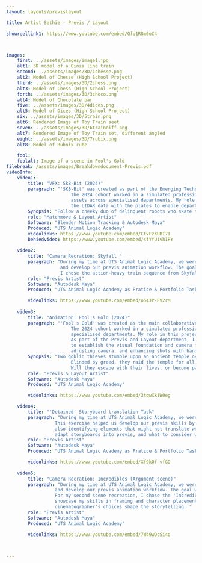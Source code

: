 ```yaml
---
layout: layouts/previslayout

title: Artist Sethie - Previs / Layout

showreellink1: https://www.youtube.com/embed/Qfq1R8m6oC4



images:
    first: ../assets/images/image1.jpg
    alt1: 3D model of a Ginza line train
    second: ../assets/images/3D/1chesse.png
    alt2: Model of Chesse (High School Project)
    third: ../assets/images/3D/2chess.png
    alt3: Model of Chess (High School Project)
    forth: ../assets/images/3D/3choco.png
    alt4: Model of Chocolate bar 
    five: ../assets/images/3D/4dices.png
    alt5: Model of Dices (High School Project)
    six: ../assets/images/3D/5train.png
    alt6: Rendered Image of Toy Train seet
    seven: ../assets/images/3D/6traindiff.png
    alt7: Rendered Image of Toy Train set, different angled
    eight: ../assets/images/3D/7rubix.png
    alt8: Model of Rubnix cube

    fool: 
    foolalt: Image of a scene in Fool's Gold
filebreak: /assets/images/Breakdowndocument-Previs.pdf
videoInfo:
    video1:   
        title: "VFX: Sk8-Bit (2024)"
        paragraph: "'SK8-Bit' was created as part of the Emerging Technologies Studio in the Master of Animation and Visualisation degree at the UTS Animal Logic Academy. 
                        The 2024 cohort worked in a simulated professional studio environment over a 10-week period to create a VFX film integrating live-action plates with 3D
                        assets across specialised departments. My role in this project was as a Layout / Matchmove Artist, where our task was to track the raw footage and align
                        the LIDAR data with the plates to enable departments to integrate their assets into the scene. "
        Synopsis: "Follow a cheeky duo of delinquent robots who skate their way through the UTS campus as they get up to no good."
        role: "Matchmove & Layout Artist"
        Software: "Blender Motion Tracking & Autodesk Maya"
        Produced: "UTS Animal Logic Academy"
        videolinks: https://www.youtube.com/embed/CtvFzXUBT7I
        behiedvideo: https://www.youtube.com/embed/sfYYU1vhIPY 
    
    video2:   
        title: "Camera Recration: Skyfall "
        paragraph: "During my time at UTS Animal Logic Academy, we were tasked with recreating a 15-second sequence from a film to strengthen our critical eye for cinematography
                    and develop our previs animation workflow. The goal was to better understand focal lengths, framing choices, and how each shot contributes to storytelling.
                    I chose the action-heavy train sequence from Skyfall, which features multiple fast-paced camera cuts in a short amout of time. This exercise helped me gain valuable insight into action cinematography and improved my camera work and timing in previs animation."
        role: "Previs Artist"
        Software: "Autodesk Maya"
        Produced: "UTS Animal Logic Academy as Pratice & Portfolio Task"

        videolinks: https://www.youtube.com/embed/o54JP-EV2rM
    
    video3:   
        title: "Animation: Fool's Gold (2024)"
        paragraph: "'Fool's Gold' was created as the main collaborative project in the Master of Animation and Visualisation degree at the UTS Animal Logic Academy.
                        The 2024 cohort worked in a simulated professional studio environment over the course of a year to produce a fantasy genre animated film, developed across 
                        specialised departments. My role in this project was as a Previs & Layout Artist, here I contributed both to the early and final stages of production.
                        As part of the Previs and Layout department, I was involved from the very beginning of production, translating the animatic and storyboards into 3D previs
                        to establish the visual foundation and camera framing of the story. I also contributed at the final stage of production by refining cinematography,
                        adjusting camera, and enhancing shots with handheld and camera shake movements to bring immersion and energy to the film. "
        Synopsis: "Two goblin thieves stumble upon an ancient temple overflowing with treasure.
                        Blinded by greed, they raid the temple for all its gold, only to awaken a monstrous guardian and trigger a chaotic, treacherous chase. 
                        Will they escape with their lives, or become part of the treasure hoard forever?"
        role: "Previs & Layout Artist"
        Software: "Autodesk Maya"
        Produced: "UTS Animal Logic Academy"

        videolinks: https://www.youtube.com/embed/3tqwXk1W0eg

    video4:   
        title: "'Detained' Storyboard translation Task"
        paragraph: "During my time at UTS Animal Logic Academy, we were given a storyboard by Orfenn Schuller and tasked with creating a 3D previsualisation using Autodesk Maya. 
                  This exercise helped us develop our previs skills by learning how to interpret storyboards, determine timing, plan camera shots, and assess overall pacing. While 
                  also identifying elements that might not translate well into a 3D environment. It was a fun and educational task that gave us valuable insight into how to effectively 
                  adapt storyboards into previs, and what to consider when approaching this process. "
        role: "Previs Artist"
        Software: "Autodesk Maya"
        Produced: "UTS Animal Logic Academy as Pratice & Portfolio Task"

        videolinks: https://www.youtube.com/embed/Xf9kOf-vfGQ
    
    video5:   
        title: "Camera Recration: Incredibles (Argument scene)"
        paragraph: "During my time at UTS Animal Logic Academy, we were tasked with recreating about 15-second sequence from a film to strengthen our eye for cinematography 
                  and develop our previs animation workflow. The goal was to better understand focal lengths, framing choices, and how each shot contributes to storytelling. 
                  For my second scene recreation, I chose the 'Incredibles' argument scene, to allow for more of a dialogue-driven moment to include calmer, more deliberate camera work in my portfolio. This allowed me to 
                  showcase my skills in framing and character placement. It also gave me valuable insight into how cinematography functions in a slower-paced scene and how the 
                  cinematographer's choices shape the storytelling. "
        role: "Previs Artist"
        Software: "Autodesk Maya"
        Produced: "UTS Animal Logic Academy"

        videolinks: https://www.youtube.com/embed/7W49wDcSi4o
    

   
---
```


